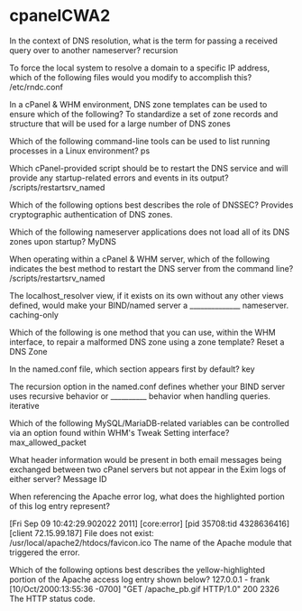 # cpanelCWA2


In the context of DNS resolution, what is the term for passing a received query over to another nameserver?
recursion

To force the local system to resolve a domain to a specific IP address, which of the following files would you modify to accomplish this?
/etc/rndc.conf

In a cPanel & WHM environment, DNS zone templates can be used to ensure which of the following? To standardize a set of zone records and structure that will be used for a large number of DNS zones

Which of the following command-line tools can be used to list running processes in a Linux environment? ps

Which cPanel-provided script should be to restart the DNS service and will provide any startup-related errors and events in its output?
/scripts/restartsrv_named

Which of the following options best describes the role of DNSSEC?
Provides cryptographic authentication of DNS zones.

Which of the following nameserver applications does not load all of its DNS zones upon startup? MyDNS

When operating within a cPanel & WHM server, which of the following indicates the best method to restart the DNS server from the command line? /scripts/restartsrv_named

The localhost_resolver view, if it exists on its own without any other views defined, would make your BIND/named server a ______________ nameserver. caching-only

Which of the following is one method that you can use, within the WHM interface, to repair a malformed DNS zone using a zone template? Reset a DNS Zone

In the  named.conf file, which section appears first by default? key

The recursion option in the named.conf defines whether your BIND server uses recursive behavior or __________ behavior when handling queries. iterative

Which of the following MySQL/MariaDB-related variables can be controlled via an option found within WHM's Tweak Setting interface? max_allowed_packet

What header information would be present in both email messages being exchanged between two cPanel servers but not appear in the Exim logs of either server? Message ID

When referencing the Apache error log, what does the highlighted portion of this log entry represent?

[Fri Sep 09 10:42:29.902022 2011] [core:error] [pid 35708:tid 4328636416] [client 72.15.99.187] File does not exist: /usr/local/apache2/htdocs/favicon.ico 
The name of the Apache module that triggered the error.

Which of the following options best describes the yellow-highlighted portion of the Apache access log entry shown below?
127.0.0.1 - frank [10/Oct/2000:13:55:36 -0700] "GET /apache_pb.gif HTTP/1.0" 200 2326
The HTTP status code.



